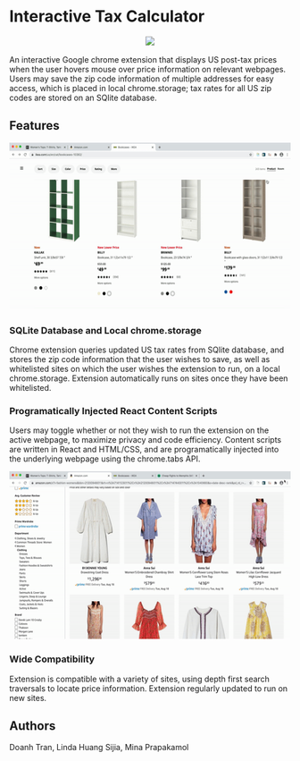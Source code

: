 # Interactive Tax Calculator

<p align='center'>
<img src="./readme_assets/tax_calc_functionality.gif" height='300'/>
</p>

An interactive Google chrome extension that displays US post-tax prices when the user hovers mouse over price information on relevant webpages. Users may save the zip code information of multiple addresses for easy access, which is placed in local chrome.storage; tax rates for all US zip codes are stored on an SQlite database. 

## Features

<p align='center'>
<img src="./readme_assets/save_website_url.gif" height='300'/>
</p>

### SQLite Database and Local chrome.storage

Chrome extension queries updated US tax rates from SQlite database, and stores the zip code information that the user wishes to save, as well as whitelisted sites on which the user wishes the extension to run, on a local chrome.storage. Extension automatically runs on sites once they have been whitelisted.

### Programatically Injected React Content Scripts

Users may toggle whether or not they wish to run the extension on the active webpage, to maximize privacy and code efficiency. Content scripts are written in React and HTML/CSS, and are programatically injected into the underlying webpage using the chrome.tabs API. 

<p align='center'>
<img src="./readme_assets/compatibility.gif" height='300'/>
</p>

### Wide Compatibility

Extension is compatible with a variety of sites, using depth first search traversals to locate price information. Extension regularly updated to run on new sites.

## Authors

Doanh Tran, Linda Huang Sijia, Mina Prapakamol
